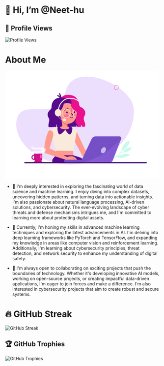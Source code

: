 # 👋 Hi, I’m @Neet-hu

## 👀 Profile Views
![Profile Views](https://shields.io/badge/dynamic/json?color=informational&label=Profile%20Views&query=value&url=https://api.countapi.xyz/hit/Neet-hu/Neet-hu) 


# About Me
![About Me](https://github.com/Neet-hu/Neet-hu/blob/main/Image.gif) 
- 👀  I'm deeply interested in exploring the fascinating world of data science and machine learning. I enjoy diving into complex datasets, uncovering hidden patterns, and turning data into actionable insights. I'm also passionate about natural language processing, AI-driven solutions, and cybersecurity. The ever-evolving landscape of cyber threats and defense mechanisms intrigues me, and I'm committed to learning more about protecting digital assets.

- 🌱 Currently, I'm honing my skills in advanced machine learning techniques and exploring the latest advancements in AI. I'm delving into deep learning frameworks like PyTorch and TensorFlow, and expanding my knowledge in areas like computer vision and reinforcement learning. Additionally, I'm learning about cybersecurity principles, threat detection, and network security to enhance my understanding of digital safety.
- 💞️ I'm always open to collaborating on exciting projects that push the boundaries of technology. Whether it's developing innovative AI models, working on open-source projects, or creating impactful data-driven applications, I'm eager to join forces and make a difference. I'm also interested in cybersecurity projects that aim to create robust and secure systems.
# 🔥 GitHub Streak
![GitHub Streak](https://github-readme-streak-stats.herokuapp.com/?user=Neet-hu&theme=radical)




## 🏆 GitHub Trophies
![GitHub Trophies](https://github-profile-trophy.vercel.app/?username=Neet-hu&theme=radical)



